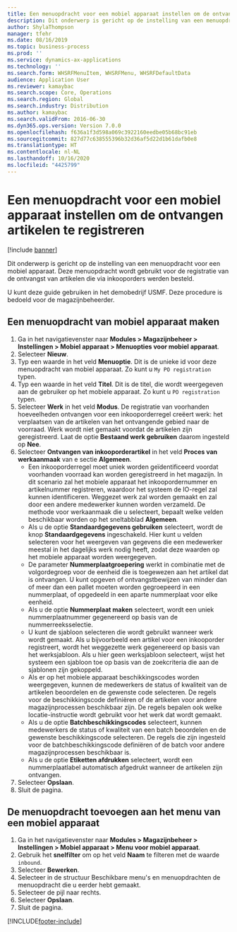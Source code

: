 ```yaml
---
title: Een menuopdracht voor een mobiel apparaat instellen om de ontvangen artikelen te registreren
description: Dit onderwerp is gericht op de instelling van een menuopdracht voor een mobiel apparaat.
author: ShylaThompson
manager: tfehr
ms.date: 08/16/2019
ms.topic: business-process
ms.prod: ''
ms.service: dynamics-ax-applications
ms.technology: ''
ms.search.form: WHSRFMenuItem, WHSRFMenu, WHSRFDefaultData
audience: Application User
ms.reviewer: kamaybac
ms.search.scope: Core, Operations
ms.search.region: Global
ms.search.industry: Distribution
ms.author: kamaybac
ms.search.validFrom: 2016-06-30
ms.dyn365.ops.version: Version 7.0.0
ms.openlocfilehash: f636a1f3d598a069c3922160eedbe05b68bc91eb
ms.sourcegitcommit: 827d77c638555396b32d36af5d22d1b61dafb0e8
ms.translationtype: HT
ms.contentlocale: nl-NL
ms.lasthandoff: 10/16/2020
ms.locfileid: "4425799"
---
```

# <a name="set-up-a-mobile-device-menu-item-to-register-received-items"></a>Een menuopdracht voor een mobiel apparaat instellen om de ontvangen artikelen te registreren

[!include [banner](../../includes/banner.md)]

Dit onderwerp is gericht op de instelling van een menuopdracht voor een mobiel apparaat. Deze menuopdracht wordt gebruikt voor de registratie van de ontvangst van artikelen die via inkooporders werden besteld. 

U kunt deze guide gebruiken in het demobedrijf USMF. Deze procedure is bedoeld voor de magazijnbeheerder.


## <a name="create-a-mobile-device-menu-item"></a>Een menuopdracht van mobiel apparaat maken
1. Ga in het navigatievenster naar **Modules > Magazijnbeheer > Instellingen > Mobiel apparaat > Menuopties voor mobiel apparaat**.
2. Selecteer **Nieuw**.
3. Typ een waarde in het veld **Menuoptie**. Dit is de unieke id voor deze menuopdracht van mobiel apparaat. Zo kunt u `My PO registration` typen.  
4. Typ een waarde in het veld **Titel**. Dit is de titel, die wordt weergegeven aan de gebruiker op het mobiele apparaat. Zo kunt u `PO registration` typen.  
5. Selecteer **Werk** in het veld **Modus**. De registratie van voorhanden hoeveelheden ontvangen voor een inkooporderregel creëert werk: het verplaatsen van de artikelen van het ontvangende gebied naar de voorraad. Werk wordt niet gemaakt voordat de artikelen zijn geregistreerd. Laat de optie **Bestaand werk gebruiken** daarom ingesteld op **Nee**.
6. Selecteer **Ontvangen van inkooporderartikel** in het veld **Proces van werkaanmaak** van e sectie **Algemeen**.
    - Een inkooporderregel moet uniek worden geïdentificeerd voordat voorhanden voorraad kan worden geregistreerd in het magazijn. In dit scenario zal het mobiele apparaat het inkoopordernummer en artikelnummer registreren, waardoor het systeem de IO-regel zal kunnen identificeren. Weggezet werk zal worden gemaakt en zal door een andere medewerker kunnen worden verzameld. De methode voor werkaanmaak die u selecteert, bepaalt welke velden beschikbaar worden op het sneltabblad **Algemeen**.  
    - Als u de optie **Standaardgegevens gebruiken** selecteert, wordt de knop **Standaardgegevens** ingeschakeld. Hier kunt u velden selecteren voor het weergeven van gegevens die een medewerker meestal in het dagelijks werk nodig heeft, zodat deze waarden op het mobiele apparaat worden weergegeven.  
    - De parameter **Nummerplaatgroepering** werkt in combinatie met de volgordegroep voor de eenheid die is toegewezen aan het artikel dat is ontvangen. U kunt opgeven of ontvangstbewijzen van minder dan of meer dan een pallet moeten worden gegroepeerd in een nummerplaat, of opgedeeld in een aparte nummerplaat voor elke eenheid.  
    - Als u de optie **Nummerplaat maken** selecteert, wordt een uniek nummerplaatnummer gegenereerd op basis van de nummerreeksselectie.  
    - U kunt de sjabloon selecteren die wordt gebruikt wanneer werk wordt gemaakt. Als u bijvoorbeeld een artikel voor een inkooporder registreert, wordt het weggezette werk gegenereerd op basis van het werksjabloon. Als u hier geen werksjabloon selecteert, wijst het systeem een sjabloon toe op basis van de zoekcriteria die aan de sjablonen zijn gekoppeld.  
    - Als er op het mobiele apparaat beschikkingscodes worden weergegeven, kunnen de medewerkers de status of kwaliteit van de artikelen beoordelen en de gewenste code selecteren. De regels voor de beschikkingscode definiëren of de artikelen voor andere magazijnprocessen beschikbaar zijn. De regels bepalen ook welke locatie-instructie wordt gebruikt voor het werk dat wordt gemaakt.   
    - Als u de optie **Batchbeschikkingscodes** selecteert, kunnen medewerkers de status of kwaliteit van een batch beoordelen en de gewenste beschikkingscode selecteren. De regels die zijn ingesteld voor de batchbeschikkingscode definiëren of de batch voor andere magazijnprocessen beschikbaar is.  
    - Als u de optie **Etiketten afdrukken** selecteert, wordt een nummerplaatlabel automatisch afgedrukt wanneer de artikelen zijn ontvangen.  
7. Selecteer **Opslaan**.
8. Sluit de pagina.

## <a name="add-the-menu-item-to-a-mobile-device-menu"></a>De menuopdracht toevoegen aan het menu van een mobiel apparaat
1. Ga in het navigatievenster naar **Modules > Magazijnbeheer > Instellingen > Mobiel apparaat > Menu voor mobiel apparaat**.
2. Gebruik het **snelfilter** om op het veld **Naam** te filteren met de waarde `inbound`.
3. Selecteer **Bewerken**.
4. Selecteer in de structuur Beschikbare menu's en menuopdrachten de menuopdracht die u eerder hebt gemaakt.
5. Selecteer de pijl naar rechts.
6. Selecteer **Opslaan**.
7. Sluit de pagina.



[!INCLUDE[footer-include](../../../includes/footer-banner.md)]